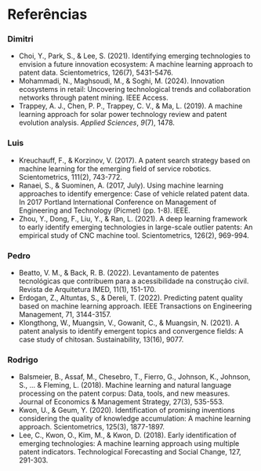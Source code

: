 # Referências

### Dimitri
- Choi, Y., Park, S., & Lee, S. (2021). Identifying emerging technologies to envision a future innovation ecosystem: A machine learning approach to patent data. Scientometrics, 126(7), 5431-5476.
- Mohammadi, N., Maghsoudi, M., & Soghi, M. (2024). Innovation ecosystems in retail: Uncovering technological trends and collaboration networks through patent mining. IEEE Access.
- Trappey, A. J., Chen, P. P., Trappey, C. V., & Ma, L. (2019). A machine learning approach for solar power technology review and patent evolution analysis. _Applied Sciences_, _9_(7), 1478.

### Luis
- Kreuchauff, F., & Korzinov, V. (2017). A patent search strategy based on machine learning for the emerging field of service robotics. Scientometrics, 111(2), 743-772.
- Ranaei, S., & Suominen, A. (2017, July). Using machine learning approaches to identify emergence: Case of vehicle related patent data. In 2017 Portland International Conference on Management of Engineering and Technology (Picmet) (pp. 1-8). IEEE.
- Zhou, Y., Dong, F., Liu, Y., & Ran, L. (2021). A deep learning framework to early identify emerging technologies in large-scale outlier patents: An empirical study of CNC machine tool. Scientometrics, 126(2), 969-994.

### Pedro
- Beatto, V. M., & Back, R. B. (2022). Levantamento de patentes tecnológicas que contribuem para a acessibilidade na construção civil. Revista de Arquitetura IMED, 11(1), 151-170.
- Erdogan, Z., Altuntas, S., & Dereli, T. (2022). Predicting patent quality based on machine learning approach. IEEE Transactions on Engineering Management, 71, 3144-3157.
- Klongthong, W., Muangsin, V., Gowanit, C., & Muangsin, N. (2021). A patent analysis to identify emergent topics and convergence fields: A case study of chitosan. Sustainability, 13(16), 9077.

### Rodrigo
- Balsmeier, B., Assaf, M., Chesebro, T., Fierro, G., Johnson, K., Johnson, S., ... & Fleming, L. (2018). Machine learning and natural language processing on the patent corpus: Data, tools, and new measures. Journal of Economics & Management Strategy, 27(3), 535-553.
- Kwon, U., & Geum, Y. (2020). Identification of promising inventions considering the quality of knowledge accumulation: A machine learning approach. Scientometrics, 125(3), 1877-1897.
- Lee, C., Kwon, O., Kim, M., & Kwon, D. (2018). Early identification of emerging technologies: A machine learning approach using multiple patent indicators. Technological Forecasting and Social Change, 127, 291-303.
